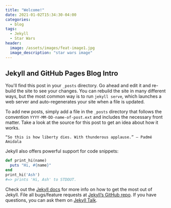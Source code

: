 ```yaml
---
title: "Welcome!"
date: 2021-01-02T15:34:30-04:00
categories:
  - blog
tags:
  - Jekyll
  - Star Wars 
header:
  image: /assets/images/feat-image1.jpg
  image_description: "star wars image"
---
```

## Jekyll and GitHub Pages Blog Intro

You'll find this post in your `_posts` directory. Go ahead and edit it and re-build the site to see your changes. You can rebuild the site in many different ways, but the most common way is to run `jekyll serve`, which launches a web server and auto-regenerates your site when a file is updated.

To add new posts, simply add a file in the `_posts` directory that follows the convention `YYYY-MM-DD-name-of-post.ext` and includes the necessary front matter. Take a look at the source for this post to get an idea about how it works.

~~~
“So this is how liberty dies. With thunderous applause.” — Padmé Amidala
~~~

Jekyll also offers powerful support for code snippets:

```ruby
def print_hi(name)
  puts "Hi, #{name}"
end
print_hi('Ash')
#=> prints 'Hi, Ash' to STDOUT.
```

Check out the [Jekyll docs][jekyll-docs] for more info on how to get the most out of Jekyll. File all bugs/feature requests at [Jekyll’s GitHub repo][jekyll-gh]. If you have questions, you can ask them on [Jekyll Talk][jekyll-talk].

[jekyll-docs]: https://jekyllrb.com/docs/home
[jekyll-gh]:   https://github.com/jekyll/jekyll
[jekyll-talk]: https://talk.jekyllrb.com/
